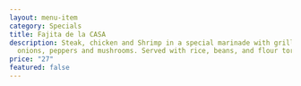 ```yaml
---
layout: menu-item
category: Specials
title: Fajita de la CASA
description: Steak, chicken and Shrimp in a special marinade with grilled
  onions, peppers and mushrooms. Served with rice, beans, and flour tortillas.
price: "27"
featured: false
---
```

